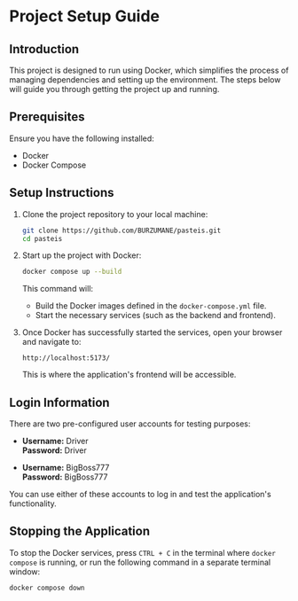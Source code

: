 # Project Setup Guide

## Introduction
This project is designed to run using Docker, which simplifies the process of managing dependencies and setting up the environment. The steps below will guide you through getting the project up and running.

## Prerequisites
Ensure you have the following installed:
- Docker
- Docker Compose

## Setup Instructions

1. Clone the project repository to your local machine:

    ```bash
    git clone https://github.com/BURZUMANE/pasteis.git
    cd pasteis
    ```

2. Start up the project with Docker:

    ```bash
    docker compose up --build
    ```

    This command will:
    - Build the Docker images defined in the `docker-compose.yml` file.
    - Start the necessary services (such as the backend and frontend).

3. Once Docker has successfully started the services, open your browser and navigate to:

    ```
    http://localhost:5173/
    ```

    This is where the application's frontend will be accessible.

## Login Information

There are two pre-configured user accounts for testing purposes:

- **Username:** Driver  
  **Password:** Driver

- **Username:** BigBoss777  
  **Password:** BigBoss777

You can use either of these accounts to log in and test the application's functionality.

## Stopping the Application

To stop the Docker services, press `CTRL + C` in the terminal where `docker compose` is running, or run the following command in a separate terminal window:

```bash
docker compose down
